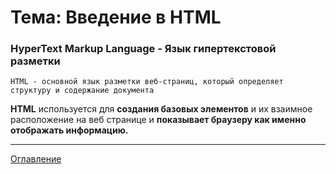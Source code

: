 # Тема: Введение в HTML
### **H**yper**T**ext **M**arkup **L**anguage - Язык гипертекстовой разметки
    HTML - основной язык разметки веб-страниц, который определяет структуру и содержание документа

**HTML** используется для **создания базовых элементов** и их взаимное расположение на веб странице и **показывает браузеру как именно отображать информацию.**


***
[Оглавление](../001_markdown/03_menu.md)